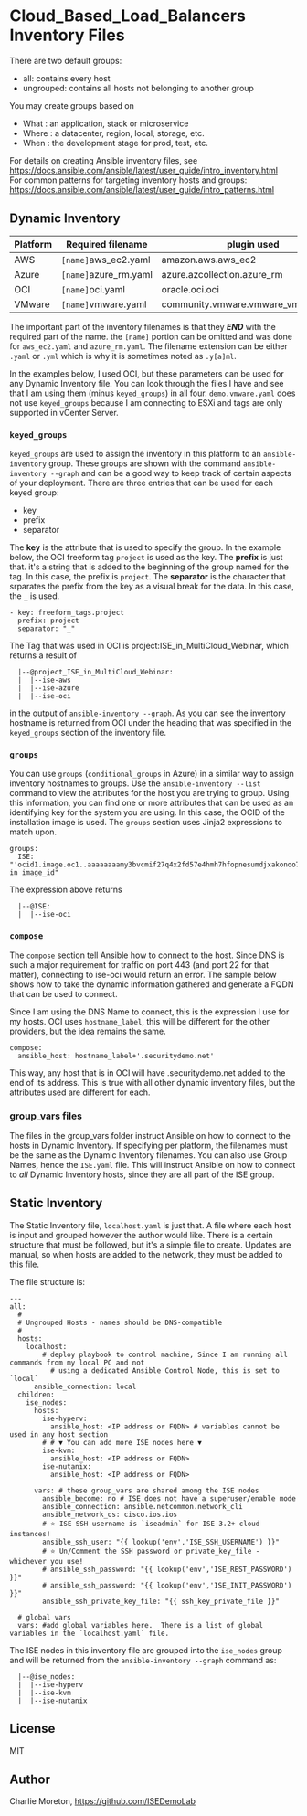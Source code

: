 # Cloud_Based_Load_Balancers Inventory Files

There are two default groups:
- all: contains every host
 - ungrouped: contains all hosts not belonging to another group


You may create groups based on
- What : an application, stack or microservice
- Where : a datacenter, region, local, storage, etc.
- When : the development stage for prod, test, etc.

For details on creating Ansible inventory files, see  
https://docs.ansible.com/ansible/latest/user_guide/intro_inventory.html  
For common patterns for targeting inventory hosts and groups:  
https://docs.ansible.com/ansible/latest/user_guide/intro_patterns.html

## Dynamic Inventory

|Platform|Required filename|plugin used|
|---|---|---|
|AWS|`[name]`aws_ec2.yaml|amazon.aws.aws_ec2|
|Azure|`[name]`azure_rm.yaml|azure.azcollection.azure_rm|
|OCI|`[name]`oci.yaml|oracle.oci.oci|
|VMware|`[name]`vmware.yaml|community.vmware.vmware_vm_inventory|

The important part of the inventory filenames is that they _**END**_ with the required part of the name.  the `[name]` portion can be omitted and was done for `aws_ec2.yaml` and `azure_rm.yaml`. The filename extension can be either `.yaml` or `.yml` which is why it is sometimes noted as `.y[a]ml`.

In the examples below, I used OCI, but these parameters can be used for any Dynamic Inventory file.  You can look through the files I have and see that I am using them (minus `keyed_groups`) in all four.  `demo.vmware.yaml` does not use `keyed_groups` because I am connecting to ESXi and tags are only supported in vCenter Server.

### `keyed_groups`
`keyed_groups` are used to assign the inventory in this platform to an `ansible-inventory` group.  These groups are shown with the command `ansible-inventory --graph` and can be a good way to keep track of certain aspects of your deployment.  There are three entries that can be used for each keyed group:
- key
- prefix
- separator

The **key** is the attribute that is used to specify the group.  In the example below, the OCI freeform tag `project` is used as the key.
The **prefix** is just that.  it's a string that is added to the beginning of the group named for the tag.  In this case, the prefix is `project`.
The **separator** is the character that srparates the prefix from the key as a visual break for the data.  In this case, the `_` is used.
```
- key: freeform_tags.project
  prefix: project
  separator: "_"
```

The Tag that was used in OCI is project:ISE_in_MultiCloud_Webinar, which returns a result of
```
  |--@project_ISE_in_MultiCloud_Webinar:
  |  |--ise-aws
  |  |--ise-azure
  |  |--ise-oci
```
in the output of `ansible-inventory --graph`.  As you can see the inventory hostname is returned from OCI under the heading that was specified in the `keyed_groups` section of the inventory file.

### `groups`
You can use `groups` (`conditional_groups` in Azure) in a similar way to assign inventory hostnames to groups.  Use the `ansible-inventory --list` command to view the attributes for the host you are trying to group.  Using this information, you can find one or more attributes that can be used as an identifying key for the system you are using.  In this case, the OCID of the installation image is used.  The `groups` section uses Jinja2 expressions to match upon.  
```
groups:
  ISE: "'ocid1.image.oc1..aaaaaaaamy3bvcmif27q4x2fd57e4hmh7hfopnesumdjxakonoo7a4uy' in image_id"
```
The expression above returns
```
  |--@ISE:
  |  |--ise-oci
```

### `compose`
The `compose` section tell Ansible how to connect to the host.  Since DNS is such a major requirement for traffic on port 443 (and port 22 for that matter), connecting to ise-oci would return an error.  The sample below shows how to take the dynamic information gathered and generate a FQDN that can be used to connect.

Since I am using the DNS Name to connect, this is the expression I use for my hosts. OCI uses `hostname_label`, this will be different for the other providers, but the idea remains the same.
```
compose:
  ansible_host: hostname_label+'.securitydemo.net'
```
This way, any host that is in OCI will have .securitydemo.net added to the end of its address.  This is true with all other dynamic inventory files, but the attributes used are different for each.

### group_vars files
The files in the group_vars folder instruct Ansible on how to connect to the hosts in Dynamic Inventory.  If specifying per platform, the filenames must be the same as the Dynamic Inventory filenames.  You can also use Group Names, hence the `ISE.yaml` file.  This will instruct Ansible on how to connect to _all_ Dynamic Inventory hosts, since they are all part of the ISE group.

## Static Inventory
The Static Inventory file, `localhost.yaml` is just that.  A file where each host is input and grouped however the author would like.  There is a certain structure that must be followed, but it's a simple file to create.  Updates are manual, so when hosts are added to the network, they must be added to this file.

The file structure is:
```
---
all:
  #
  # Ungrouped Hosts - names should be DNS-compatible
  #
  hosts:
    localhost:
	    # deploy playbook to control machine, Since I am running all commands from my local PC and not
		  # using a dedicated Ansible Control Node, this is set to `local`
      ansible_connection: local 
  children:
    ise_nodes:
      hosts:
        ise-hyperv: 
          ansible_host: <IP address or FQDN> # variables cannot be used in any host section
        # # ▼ You can add more ISE nodes here ▼
        ise-kvm:
          ansible_host: <IP address or FQDN>
        ise-nutanix:
          ansible_host: <IP address or FQDN>
		  
      vars: # these group_vars are shared among the ISE nodes
        ansible_become: no # ISE does not have a superuser/enable mode
        ansible_connection: ansible.netcommon.network_cli
        ansible_network_os: cisco.ios.ios
        # ⭐ ISE SSH username is `iseadmin` for ISE 3.2+ cloud instances!
        ansible_ssh_user: "{{ lookup('env','ISE_SSH_USERNAME') }}"
        # ⭐ Un/Comment the SSH password or private_key_file - whichever you use!
        # ansible_ssh_password: "{{ lookup('env','ISE_REST_PASSWORD') }}"
        # ansible_ssh_password: "{{ lookup('env','ISE_INIT_PASSWORD') }}"
        ansible_ssh_private_key_file: "{{ ssh_key_private_file }}"

  # global vars
  vars: #add global variables here.  There is a list of global variables in the `localhost.yaml` file.
```

The ISE nodes in this inventory file are grouped into the `ise_nodes` group and will be returned from the `ansible-inventory --graph` command as:
```
  |--@ise_nodes:
  |  |--ise-hyperv
  |  |--ise-kvm
  |  |--ise-nutanix
```

## License

MIT

## Author

Charlie Moreton, <https://github.com/ISEDemoLab>